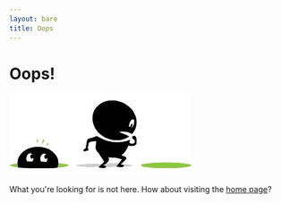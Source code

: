 ```yaml
---
layout: bare
title: Oops
---
```


# Oops!

![404](/images/404.png)

What you're looking for is not here.  How about visiting the [home page](/)?
